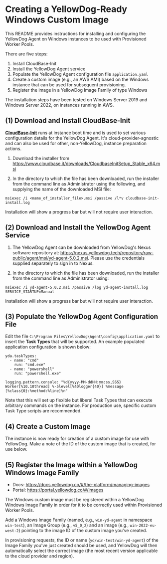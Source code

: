 # Creating a YellowDog-Ready Windows Custom Image

This README provides instructions for installing and configuring the YellowDog Agent on Windows instances to be used with Provisioned Worker Pools.

There are five steps:

1. Install CloudBase-Init
2. Install the YellowDog Agent service
3. Populate the YellowDog Agent configuration file `application.yaml`
4. Create a custom image (e.g., an AWS AMI) based on the Windows instance that can be used for subsequent provisioning.
5. Register the image in a YellowDog Image Family of type Windows

The installation steps have been tested on Windows Server 2019 and Windows Server 2022, on instances running in AWS.

## (1) Download and Install CloudBase-Init

**[CloudBase-Init](https://cloudbase.it/cloudbase-init/)** runs at instance boot time and is used to set various configuration details for the YellowDog Agent. It's cloud-provider-agnostic and can also be used for other, non-YellowDog, instance preparation actions.

1. Download the installer from https://www.cloudbase.it/downloads/CloudbaseInitSetup_Stable_x64.msi

2. In the directory to which the file has been downloaded, run the installer from the command line as Administrator using the following, and supplying the name of the downloaded MSI file:
```
msiexec /i <name_of_installer_file>.msi /passive /l*v cloudbase-init-install.log
```
Installation will show a progress bar but will not require user interaction.

## (2) Download and Install the YellowDog Agent Service

1. The YellowDog Agent can be downloaded from YellowDog's Nexus software repository at: https://nexus.yellowdog.tech/repository/raw-public/agent/msi/yd-agent-5.0.2.msi. Please use the credentials supplied separately to sign in to Nexus.

2. In the directory to which the file has been downloaded, run the installer from the command line as Administrator using:

```shell
msiexec /i yd-agent-5.0.2.msi /passive /log yd-agent-install.log SERVICE_STARTUP=Manual
```
Installation will show a progress bar but will not require user interaction.

## (3) Populate the YellowDog Agent Configuration File

Edit the file `C:\Program Files\YellowDog\Agent\config\application.yaml` to insert the **Task Types** that will be supported. An example populated application configuration is shown below:

```shell
yda.taskTypes:
  - name: "cmd"
    run: "cmd.exe"
  - name: "powershell"
    run: "powershell.exe"

logging.pattern.console: "%d{yyyy-MM-ddHH:mm:ss,SSS} Worker[%10.10thread] %-5level[%40logger{40}] %message [%class{0}:%method:%line]%n"
```

Note that this will set up flexible but liberal Task Types that can execute arbitrary commands on the instance. For production use, specific custom Task Type scripts are recommended.

## (4) Create a Custom Image

The instance is now ready for creation of a custom image for use with YellowDog. Make a note of the ID of the custom image that is created, for use below.

## (5) Register the Image within a YellowDog Windows Image Family

- Docs: https://docs.yellowdog.co/#/the-platform/managing-images
- Portal: https://portal.yellowdog.co/#/images

The Windows custom image must be registered within a YellowDog Windows Image Family in order for it to be correctly used within Provisioned Worker Pools.

Add a Windows Image Family (named, e.g., `win-yd-agent` in namespace `win-test`), an Image Group (e.g., `v5_0_2`) and an image (e.g., `win-2022-eu-west-2`) pointing to the image ID of the custom image you've created.

In provisioning requests, the ID or name (`yd/win-test/win-yd-agent`) of the Image Family you've just created should be used, and YellowDog will then automatically select the correct image (the most recent version applicable to the cloud provider and region).
